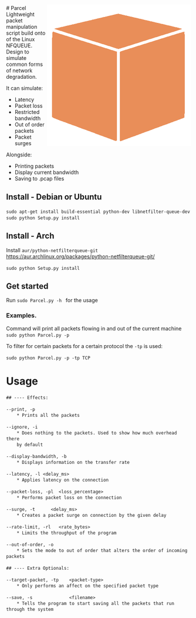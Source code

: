 <img align="right" src="./parcel.png"/>
# Parcel
Lightweight packet manipulation script build onto of the Linux NFQUEUE. Design to simulate common forms of network degradation.

It can simulate:

- Latency
- Packet loss
- Restricted bandwidth
- Out of order packets
- Packet surges

Alongside:

- Printing packets
- Display current bandwidth
- Saving to .pcap files

## Install - Debian or Ubuntu

```sudo apt-get install build-essential python-dev libnetfilter-queue-dev```
```sudo python Setup.py install```

## Install - Arch

Install ```aur/python-netfilterqueue-git``` https://aur.archlinux.org/packages/python-netfilterqueue-git/

```sudo python Setup.py install```


## Get started

Run ```sudo Parcel.py -h ``` for the usage

### Examples.
Command will print all packets flowing in and out of the current machine
```sudo python Parcel.py -p```

To filter for certain packets for a certain protocol the ```-tp``` is used:

```sudo python Parcel.py -p -tp TCP```

# Usage

```
## ---- Effects:

--print, -p                                  
    * Prints all the packets
    
--ignore, -i
    * Does nothing to the packets. Used to show how much overhead there
    by default
    
--display-bandwidth, -b                     
    * Displays information on the transfer rate
      
--latency, -l <delay_ms>            
    * Applies latency on the connection   
    
--packet-loss, -pl  <loss_percentage>  
    * Performs packet loss on the connection

--surge, -t      <delay_ms> 
    * Creates a packet surge on connection by the given delay 

--rate-limit, -rl   <rate_bytes>            
    * Limits the throughput of the program
    
--out-of-order, -o 
    * Sets the mode to out of order that alters the order of incoming packets
    
## ---- Extra Optionals:

--target-packet, -tp    <packet-type>        
    * Only performs an affect on the specified packet type

--save, -s              <filename>
    * Tells the program to start saving all the packets that run through the system
    
```